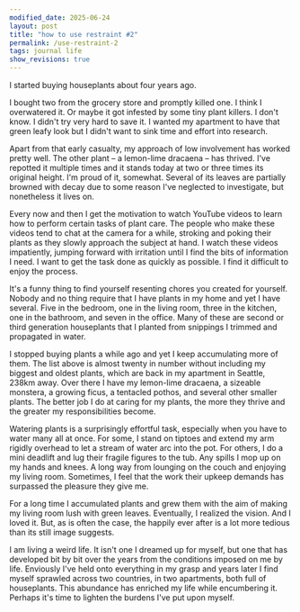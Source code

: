 ```yaml
---
modified_date: 2025-06-24
layout: post
title: "how to use restraint #2"
permalink: /use-restraint-2
tags: journal life
show_revisions: true
---
```


I started buying houseplants about four years ago.
<!--more-->
I bought two from the grocery store and promptly killed one.
I think I overwatered it.
Or maybe it got infested by some tiny plant killers.
I don't know.
I didn't try very hard to save it.
I wanted my apartment to have that green leafy look but I didn't want to sink time and effort into research.

Apart from that early casualty, my approach of low involvement has worked pretty well.
The other plant – a lemon-lime dracaena – has thrived.
I've repotted it multiple times and it stands today at two or three times its original height.
I'm proud of it, somewhat.
Several of its leaves are partially browned with decay due to some reason I've neglected to investigate, but nonetheless it lives on.

Every now and then I get the motivation to watch YouTube videos to learn how to perform certain tasks of plant care.
The people who make these videos tend to chat at the camera for a while, stroking and poking their plants as they slowly approach the subject at hand.
I watch these videos impatiently, jumping forward with irritation until I find the bits of information I need.
I want to get the task done as quickly as possible.
I find it difficult to enjoy the process.

It's a funny thing to find yourself resenting chores you created for yourself.
Nobody and no thing require that I have plants in my home and yet I have several.
Five in the bedroom, one in the living room, three in the kitchen, one in the bathroom, and seven in the office.
Many of these are second or third generation houseplants that I planted from snippings I trimmed and propagated in water.

I stopped buying plants a while ago and yet I keep accumulating more of them.
The list above is almost twenty in number without including my biggest and oldest plants, which are back in my apartment in Seattle, 238km away.
Over there I have my lemon-lime dracaena, a sizeable monstera, a growing ficus, a tentacled pothos, and several other smaller plants.
The better job I do at caring for my plants, the more they thrive and the greater my responsibilities become.

Watering plants is a surprisingly effortful task, especially when you have to water many all at once.
For some, I stand on tiptoes and extend my arm rigidly overhead to let a stream of water arc into the pot.
For others, I do a mini deadlift and lug their fragile figures to the tub.
Any spills I mop up on my hands and knees.
A long way from lounging on the couch and enjoying my living room.
Sometimes, I feel that the work their upkeep demands has surpassed the pleasure they give me.

For a long time I accumulated plants and grew them with the aim of making my living room lush with green leaves.
Eventually, I realized the vision.
And I loved it.
But, as is often the case, the happily ever after is a lot more tedious than its still image suggests.

I am living a weird life.
It isn't one I dreamed up for myself, but one that has developed bit by bit over the years from the conditions imposed on me by life.
Enviously I've held onto everything in my grasp and years later I find myself sprawled across two countries, in two apartments, both full of houseplants.
This abundance has enriched my life while encumbering it.
Perhaps it's time to lighten the burdens I've put upon myself.